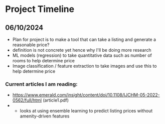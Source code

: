 # Project Timeline

## 06/10/2024
- Plan for project is to make a tool that can take a listing and generate a reasonable price?
- definition is not concrete yet hence why I'll be doing more research
- ML models (regression) to take quantitative data such as number of rooms to help determine price
- Image classification / feature extraction to take images and use this to help determine price

### Current articles I am reading:
- https://www.emerald.com/insight/content/doi/10.1108/IJCHM-05-2022-0562/full/html (article1.pdf)
- - looks at using ensemble learning to predict listing prices without amenity-driven features
